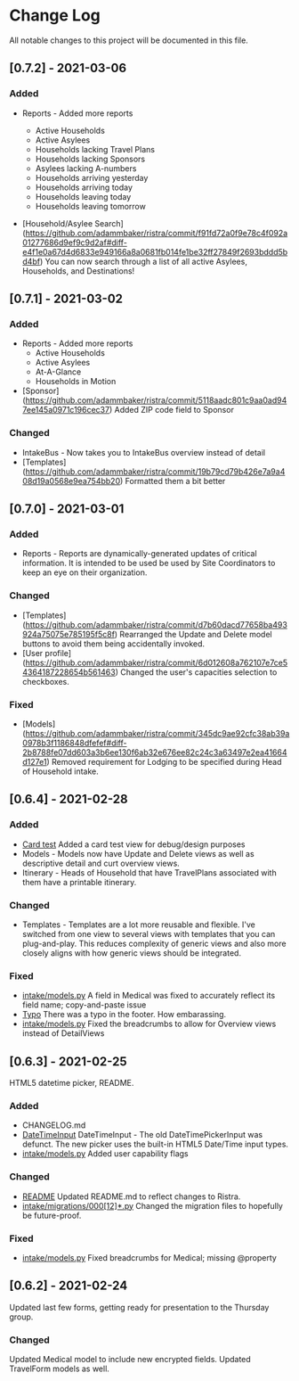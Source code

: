 
# Change Log
All notable changes to this project will be documented in this file.

## [0.7.2] - 2021-03-06

### Added
- Reports - Added more reports
  - Active Households
  - Active Asylees
  - Households lacking Travel Plans
  - Households lacking Sponsors
  - Asylees lacking A-numbers
  - Households arriving yesterday
  - Households arriving today
  - Households leaving today
  - Households leaving tomorrow

- [Household/Asylee Search] (https://github.com/adammbaker/ristra/commit/f91fd72a0f9e78c4f092a01277686d9ef9c9d2af#diff-e4f1e0a67d4d6833e949166a8a0681fb014fe1be32ff27849f2693bddd5bd4bf)
  You can now search through a list of all active Asylees, Households, and Destinations!

## [0.7.1] - 2021-03-02

### Added
- Reports - Added more reports
  - Active Households
  - Active Asylees
  - At-A-Glance
  - Households in Motion
- [Sponsor] (https://github.com/adammbaker/ristra/commit/5118aadc801c9aa0ad947ee145a0971c196cec37)
  Added ZIP code field to Sponsor

### Changed
- IntakeBus -
  Now takes you to IntakeBus overview instead of detail
- [Templates] (https://github.com/adammbaker/ristra/commit/19b79cd79b426e7a9a408d19a0568e9ea754bb20)
  Formatted them a bit better

## [0.7.0] - 2021-03-01

### Added
- Reports - 
  Reports are dynamically-generated updates of critical information. It is intended to be used be used by Site Coordinators to keep an eye on their organization.
 
### Changed
- [Templates] (https://github.com/adammbaker/ristra/commit/d7b60dacd77658ba493924a75075e785195f5c8f)
  Rearranged the Update and Delete model buttons to avoid them being accidentally invoked.
- [User profile] (https://github.com/adammbaker/ristra/commit/6d012608a762107e7ce54364187228654b561463)
  Changed the user's capacities selection to checkboxes.

### Fixed
- [Models] (https://github.com/adammbaker/ristra/commit/345dc9ae92cfc38ab39a0978b3f1186848dfefef#diff-2b8788fe07dd603a3b6ee130f6ab32e676ee82c24c3a63497e2ea41664d127e1)
  Removed requirement for Lodging to be specified during Head of Household intake.
 
## [0.6.4] - 2021-02-28

### Added
- [Card test](https://github.com/adammbaker/ristra/commit/dbccee7c0458975a595281be29b4122963b3cde7#diff-100f5cc8a43b048b6d0b681a121803f37e4db8910d96e2704cb5dbe97d19a25f)
  Added a card test view for debug/design purposes
- Models - 
  Models now have Update and Delete views as well as descriptive detail and curt overview views.
- Itinerary - 
  Heads of Household that have TravelPlans associated with them have a printable itinerary.
 
### Changed
- Templates - 
  Templates are a lot more reusable and flexible. I've switched from one view to several views with templates that you can plug-and-play. This reduces complexity of generic views and also more closely aligns with how generic views should be integrated.

### Fixed
- [intake/models.py](https://github.com/adammbaker/ristra/commit/f007565b8b23e471c853834eb2690e6aae929518)
  A field in Medical was fixed to accurately reflect its field name; copy-and-paste issue
- [Typo](https://github.com/adammbaker/ristra/commit/dbccee7c0458975a595281be29b4122963b3cde7#diff-f216c3e9acfe834e1af705b9fae4e7fd9e1fd4a3d9710d952dd9596214379806)
  There was a typo in the footer. How embarassing.
- [intake/models.py](https://github.com/adammbaker/ristra/commit/dbccee7c0458975a595281be29b4122963b3cde7#diff-2b8788fe07dd603a3b6ee130f6ab32e676ee82c24c3a63497e2ea41664d127e1)
  Fixed the breadcrumbs to allow for Overview views instead of DetailViews
 
## [0.6.3] - 2021-02-25
HTML5 datetime picker, README.
 
### Added
- CHANGELOG.md
- [DateTimeInput](https://github.com/adammbaker/ristra/commit/a92a4181414df0e1bccb63d5c0b352d6d9109cd7#diff-13377425408f910e06076c111c2b3a4e9dc1e3e8d107713a6fd7434f674ff5a9)
  DateTimeInput - The old DateTimePickerInput was defunct. The new picker uses the built-in HTML5 Date/Time input types.
- [intake/models.py](https://github.com/adammbaker/ristra/commit/bac44c3f0f5799ad0ce100901a21c097c1c9f994)
  Added user capability flags
 
### Changed
- [README](https://github.com/adammbaker/ristra/commit/716e34f8615a7e588fb308f5fe47a372210a960a)
  Updated README.md to reflect changes to Ristra.
- [intake/migrations/000\[12\]*.py](https://github.com/adammbaker/ristra/commit/65f8f5e95f35b7257f42b512c95f6f42c39368ea)
  Changed the migration files to hopefully be future-proof.

### Fixed
- [intake/models.py](https://github.com/adammbaker/ristra/commit/6afc1bb408a4662d096a72350b154382d3089da3)
  Fixed breadcrumbs for Medical; missing @property
  
## [0.6.2] - 2021-02-24
  
Updated last few forms, getting ready for presentation to the Thursday group.
 
### Changed
Updated Medical model to include new encrypted fields. Updated TravelForm models as well.